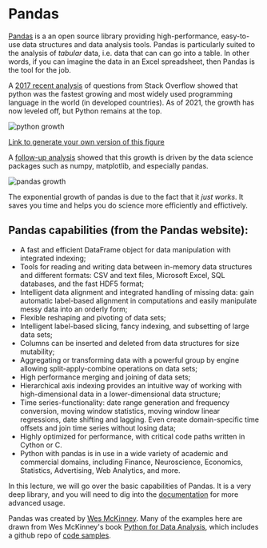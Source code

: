 # Pandas

[Pandas](http://pandas.pydata.org/) is a an open source library providing high-performance, easy-to-use data structures and data analysis tools. Pandas is particularly suited to the analysis of _tabular_ data, i.e. data that can can go into a table. In other words, if you can imagine the data in an Excel spreadsheet, then Pandas is the tool for the job.

A [2017 recent analysis](https://stackoverflow.blog/2017/09/06/incredible-growth-python/) of questions from Stack Overflow showed that python was the fastest growing and most widely used programming language in the world (in developed countries).
As of 2021, the growth has now leveled off, but Python remains at the top.

![python growth](SO_language_growth_2021.svg)

[Link to generate your own version of this figure](https://insights.stackoverflow.com/trends?tags=java%2Cc%2Cc%2B%2B%2Cpython%2Cc%23%2Cvb.net%2Cjavascript%2Cassembly%2Cphp%2Cperl%2Cruby%2Cvb%2Cswift%2Cr%2Cobjective-c)

A [follow-up analysis](https://149351115.v2.pressablecdn.com/wp-content/uploads/2017/09/related_tags_over_time-1-2000x2000.png) showed that this growth is driven by the data science packages such as numpy, matplotlib, and especially pandas.

![pandas growth](https://ourcodingclub.github.io/assets/img/tutorials/pandas-python-intro/python-pandas-growth.png)

The exponential growth of pandas is due to the fact that it _just works_. It saves you time and helps you do science more efficiently and effictively.

## Pandas capabilities (from the Pandas website):

* A fast and efficient DataFrame object for data manipulation with integrated indexing;
* Tools for reading and writing data between in-memory data structures and different formats: CSV and text files, Microsoft Excel, SQL databases, and the fast HDF5 format;
* Intelligent data alignment and integrated handling of missing data: gain automatic label-based alignment in computations and easily manipulate messy data into an orderly form;
* Flexible reshaping and pivoting of data sets;
* Intelligent label-based slicing, fancy indexing, and subsetting of large data sets;
* Columns can be inserted and deleted from data structures for size mutability;
* Aggregating or transforming data with a powerful group by engine allowing split-apply-combine operations on data sets;
* High performance merging and joining of data sets;
* Hierarchical axis indexing provides an intuitive way of working with high-dimensional data in a lower-dimensional data structure;
* Time series-functionality: date range generation and frequency conversion, moving window statistics, moving window linear regressions, date shifting and lagging. Even create domain-specific time offsets and join time series without losing data;
* Highly optimized for performance, with critical code paths written in Cython or C.
* Python with pandas is in use in a wide variety of academic and commercial domains, including Finance, Neuroscience, Economics, Statistics, Advertising, Web Analytics, and more.

In this lecture, we will go over the basic capabilities of Pandas. It is a very deep library, and you will need to dig into the [documentation](http://pandas.pydata.org/pandas-docs/stable/) for more advanced usage.

Pandas was created by [Wes McKinney](http://wesmckinney.com/). Many of the examples here are drawn from Wes McKinney's book [Python for Data Analysis](http://shop.oreilly.com/product/0636920023784.do), which includes a github repo of [code samples](https://github.com/wesm/pydata-book).
